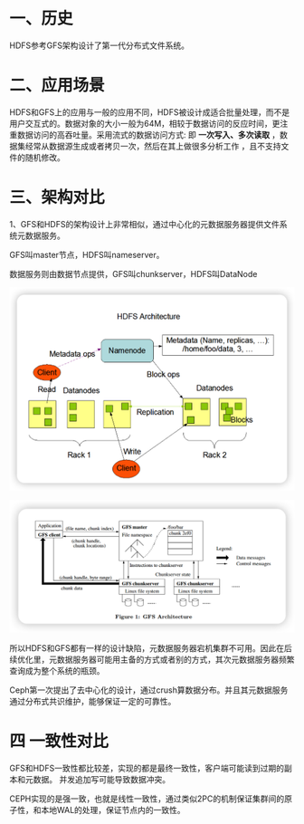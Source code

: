 # 一、历史

HDFS参考GFS架构设计了第一代分布式文件系统。

# 二、应用场景

HDFS和GFS上的应用与一般的应用不同，HDFS被设计成适合批量处理，而不是用户交互式的。数据对象的大小一般为64M，相较于数据访问的反应时间，更注重数据访问的高吞吐量。采用流式的数据访问方式: 即 **一次写入、多次读取** ，数据集经常从数据源生成或者拷贝一次，然后在其上做很多分析工作 ，且不支持文件的随机修改。

# 三、架构对比

1、GFS和HDFS的架构设计上非常相似，通过中心化的元数据服务器提供文件系统元数据服务。

GFS叫master节点，HDFS叫nameserver。

数据服务则由数据节点提供，GFS叫chunkserver，HDFS叫DataNode

![1739577707922](image/HDFS、GFS和CEPHFS/1739577707922.png)

![1739577741842](image/HDFS、GFS和CEPHFS/1739577741842.png)

所以HDFS和GFS都有一样的设计缺陷，元数据服务器宕机集群不可用。因此在后续优化里，元数据服务器可能用主备的方式或者别的方式，其次元数据服务器频繁查询成为整个系统的瓶颈。

Ceph第一次提出了去中心化的设计，通过crush算数据分布。并且其元数据服务通过分布式共识维护，能够保证一定的可靠性。

# 四 一致性对比

GFS和HDFS一致性都比较差，实现的都是最终一致性，客户端可能读到过期的副本和元数据。
并发追加写可能导致数据冲突。

CEPH实现的是强一致，也就是线性一致性，通过类似2PC的机制保证集群间的原子性，和本地WAL的处理，保证节点内的一致性。
